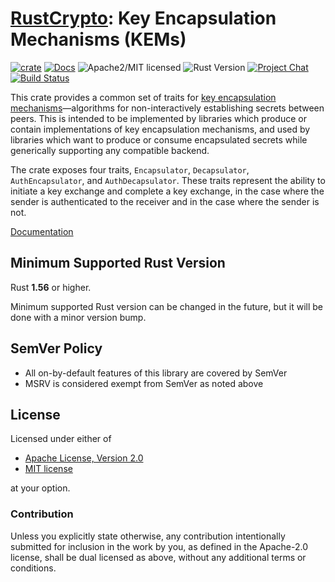 # [RustCrypto]: Key Encapsulation Mechanisms (KEMs)

[![crate][crate-image]][crate-link]
[![Docs][docs-image]][docs-link]
![Apache2/MIT licensed][license-image]
![Rust Version][rustc-image]
[![Project Chat][chat-image]][chat-link]
[![Build Status][build-image]][build-link]

This crate provides a common set of traits for [key encapsulation mechanisms][1]—algorithms for non-interactively establishing secrets between peers. This is intended to be implemented by libraries which produce or contain implementations of key encapsulation mechanisms, and used by libraries which want to produce or consume encapsulated secrets while generically supporting any compatible backend.

The crate exposes four traits, `Encapsulator`, `Decapsulator`, `AuthEncapsulator`, and `AuthDecapsulator`. These traits represent the ability to initiate a key exchange and complete a key exchange, in the case where the sender is authenticated to the receiver and in the case where the sender is not.

[Documentation][docs-link]

## Minimum Supported Rust Version

Rust **1.56** or higher.

Minimum supported Rust version can be changed in the future, but it will be
done with a minor version bump.

## SemVer Policy

- All on-by-default features of this library are covered by SemVer
- MSRV is considered exempt from SemVer as noted above

## License

Licensed under either of

 * [Apache License, Version 2.0](http://www.apache.org/licenses/LICENSE-2.0)
 * [MIT license](http://opensource.org/licenses/MIT)

at your option.

### Contribution

Unless you explicitly state otherwise, any contribution intentionally submitted
for inclusion in the work by you, as defined in the Apache-2.0 license, shall be
dual licensed as above, without any additional terms or conditions.

[//]: # (badges)

[crate-image]: https://img.shields.io/crates/v/kem.svg
[crate-link]: https://crates.io/crates/kem
[docs-image]: https://docs.rs/kem/badge.svg
[docs-link]: https://docs.rs/kem/
[license-image]: https://img.shields.io/badge/license-Apache2.0/MIT-blue.svg
[rustc-image]: https://img.shields.io/badge/rustc-1.56+-blue.svg
[chat-image]: https://img.shields.io/badge/zulip-join_chat-blue.svg
[chat-link]: https://rustcrypto.zulipchat.com/#narrow/stream/260048-signatures
[build-image]: https://github.com/RustCrypto/traits/workflows/kem/badge.svg?branch=master&event=push
[build-link]: https://github.com/RustCrypto/traits/actions?query=workflow%3Akem

[//]: # (links)

[RustCrypto]: https://github.com/RustCrypto
[1]: https://en.wikipedia.org/wiki/Key_encapsulation
